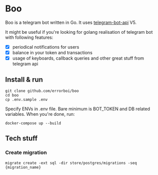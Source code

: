 # Boo

Boo is a telegram bot written in Go. It uses [telegram-bot-api](github.com/go-telegram-bot-api/telegram-bot-api) V5.

It might be useful if you're looking for golang realisation of telegram bot with following features:
- [x] periodical notifications for users
- [x] balance in your token and transactions
- [x] usage of keyboards, callback queries and other great stuff from telegram api

## Install & run
```
git clone github.com/errorboi/boo
cd boo
cp .env.sample .env
```
Specify ENVs in .env file. Bare minimum is BOT_TOKEN and DB related variables.
When you're done, run:
```
docker-compose up --build
```



## Tech stuff

### Create migration
```
migrate create -ext sql -dir store/postgres/migrations -seq {migration_name}
```